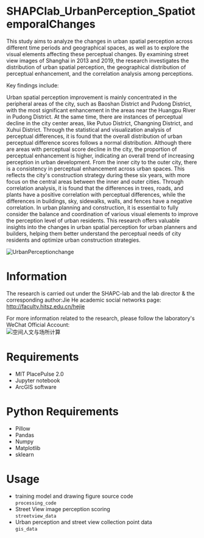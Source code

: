# SHAPClab_UrbanPerception_SpatiotemporalChanges
This study aims to analyze the changes in urban spatial perception across different time periods and geographical spaces, as well as to explore the visual elements affecting these perceptual changes. By examining street view images of Shanghai in 2013 and 2019, the research investigates the distribution of urban spatial perception, the geographical distribution of perceptual enhancement, and the correlation analysis among perceptions.

Key findings include:

Urban spatial perception improvement is mainly concentrated in the peripheral areas of the city, such as Baoshan District and Pudong District, with the most significant enhancement in the areas near the Huangpu River in Pudong District. At the same time, there are instances of perceptual decline in the city center areas, like Putuo District, Changning District, and Xuhui District.
Through the statistical and visualization analysis of perceptual differences, it is found that the overall distribution of urban perceptual difference scores follows a normal distribution. Although there are areas with perceptual score decline in the city, the proportion of perceptual enhancement is higher, indicating an overall trend of increasing perception in urban development.
From the inner city to the outer city, there is a consistency in perceptual enhancement across urban spaces. This reflects the city's construction strategy during these six years, with more focus on the central areas between the inner and outer cities.
Through correlation analysis, it is found that the differences in trees, roads, and plants have a positive correlation with perceptual differences, while the differences in buildings, sky, sidewalks, walls, and fences have a negative correlation. In urban planning and construction, it is essential to fully consider the balance and coordination of various visual elements to improve the perception level of urban residents.
This research offers valuable insights into the changes in urban spatial perception for urban planners and builders, helping them better understand the perceptual needs of city residents and optimize urban construction strategies.

![UrbanPerceptionchange](http://m.qpic.cn/psc?/V51wK6B50SnpHF0Ql90V120XkX2YMvAu/bqQfVz5yrrGYSXMvKr.cqVctPsSd2gGhCwJI85Wh1t.4o3oNon*Fc68cniSxe85mDE9OeFp14J5yOm1lIqbniGu8N5MeDxPG*czGRTcts2Q!/b&bo=bg44Bm4OOAYBNxA!&rf=viewer_4&t=5 "UrbanPerceptionchange")
# Information
The research is carried out under the SHAPC-lab and the lab director & the corresponding author:Jie He academic social networks page:<br>
http://faculty.hitsz.edu.cn/hejie

For more information related to the research, please follow the laboratory's WeChat Official Account:<br>
![空间人文与场所计算](http://faculty.hitsz.edu.cn/ueditor/jsp/upload/image/20211206/1638770351934059707.jpeg "空间人文与场所计算")
# Requirements
- MIT PlacePulse 2.0
- Jupyter notebook
- ArcGIS software
# Python Requirements
- Pillow
- Pandas
- Numpy
- Matplotlib
- sklearn
# Usage
- training model and drawing figure source code<br>
`processing_code`<br>
- Street View image perception scoring<br>
`streetview_data`<br>
- Urban perception and street view collection point data<br>
`gis_data`<br>
